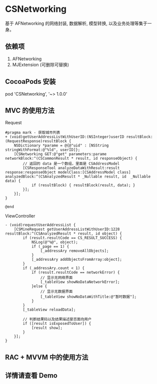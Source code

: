 # CSNetworking
基于 AFNetworking 的网络封装, 数据解析, 模型转换, 以及业务处理等集于一身。
    
    
## 依赖项
1. AFNetworking  
2. MJExtension   (可删除可替换)
   

## CocoaPods 安装
pod 'CSNetworking', '~> 1.0.0'
  
    
    
## MVC 的使用方法 
Request
```
#pragma mark - 获取城市列表
+ (void)getUserAddressListWithUserID:(NSInteger)userID resultBlock:(RequestResponse)resultBlock {
    NSDictionary *parame = @{@"uid" : [NSString stringWithFormat:@"%ld", userID]};
    [CSNetworking GET:@"get" parameters:parame networkBlock:^(CSCommonResult * result, id responseObject) {
        // 返回的 data 是一个数组，里面是 CSAddressModel
        [CSResponseTool analyzeDataWithResult:result response:responseObject modelClass:[CSAddressModel class] analyzedBlock:^(CSAnalyzedResult * _Nullable result, id  _Nullable data) {
            if (resultBlock) { resultBlock(result, data); }
        }];
    }];
}

@end
```

ViewController
```
- (void)requestUserAddressList {
    [CSMineRequest getUserAddressListWithUserID:1228 resultBlock:^(CSAnalyzedResult * result, id object) {
        if (result.resultCode == CS_RESULT_SUCCESS) {
            NSLog(@"%@", object);
            if (_page == 1) {
                [_addressAry removeAllObjects];
            }
            [_addressAry addObjectsFromArray:object];
        }
        if (_addressAry.count < 1) {
            if (result.resultCode == networkError) {
                // 显示无网络界面
                [_tableView showNoDataNetworkError];
            }else {
                // 显示无数据界面
                [_tableView showNoDataWithTitle:@"暂时数据"];
            }
        }
        [_tableView reloadData];
        
        // 判断结果码以及结果描述是否面向用户
        if ([result isExposedToUser]) {
            [result show];
        }
    }];
}
```
  
    
    
## RAC + MVVM 中的使用方法

    
     
      
       
        
        


## 详情请查看 Demo

